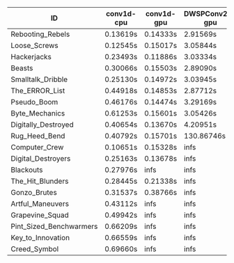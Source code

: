 |ID|conv1d-cpu|conv1d-gpu|DWSPConv2D-gpu|gemm-gpu|avg|
|-|-|-|-|-|-|
|Rebooting_Rebels|0.13619s|0.14333s|2.91569s|1.70069s|1.22397s|
|Loose_Screws|0.12545s|0.15017s|3.05844s|1.79050s|1.28114s|
|Hackerjacks|0.23493s|0.11886s|3.03334s|1.90385s|1.32274s|
|Beasts|0.30066s|0.15503s|2.89090s|1.95023s|1.32421s|
|Smalltalk_Dribble|0.25130s|0.14972s|3.03945s|1.90086s|1.33534s|
|The_ERROR_List|0.44918s|0.14853s|2.87712s|1.90984s|1.34617s|
|Pseudo_Boom|0.46176s|0.14474s|3.29169s|1.93981s|1.45950s|
|Byte_Mechanics|0.61253s|0.15601s|3.05426s|2.58703s|1.60246s|
|Digitally_Destroyed|0.40654s|0.13670s|4.20951s|2.47796s|1.80768s|
|Rug_Heed_Bend|0.40792s|0.15701s|130.86746s|4.46437s|33.97419s|
|Computer_Crew|0.10651s|0.15328s|infs|4.42919s|infs|
|Digital_Destroyers|0.25163s|0.13678s|infs|1.96706s|infs|
|Blackouts|0.27976s|infs|infs|1.76724s|infs|
|The_Hit_Blunders|0.28445s|0.21338s|infs|1.92320s|infs|
|Gonzo_Brutes|0.31537s|0.38766s|infs|4.51224s|infs|
|Artful_Maneuvers|0.43112s|infs|infs|4.48677s|infs|
|Grapevine_Squad|0.49942s|infs|infs|4.50703s|infs|
|Pint_Sized_Benchwarmers|0.66209s|infs|infs|4.47990s|infs|
|Key_to_Innovation|0.66559s|infs|infs|4.47967s|infs|
|Creed_Symbol|0.69660s|infs|infs|4.54148s|infs|

